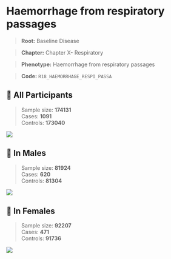# Haemorrhage from respiratory passages

> **Root:** Baseline Disease  

> **Chapter:** Chapter X- Respiratory  

> **Phenotype:** Haemorrhage from respiratory passages  

> **Code:** `R18_HAEMORRHAGE_RESPI_PASSA`

## 🧪 All Participants  
> Sample size: **174131**  
> Cases: **1091**  
> Controls: **173040**
<img src="/Disease/Figures/ALL/Baseline/R18_HAEMORRHAGE_RESPI_PASSA.png"/>
<CsvTable src="/Disease/Data/ALL/Baseline/LG_R18_HAEMORRHAGE_RESPI_PASSA.csv" label="🔍 View full results" />

## 👨 In Males  
> Sample size: **81924**  
> Cases: **620**  
> Controls: **81304**
<img src="/Disease/Figures/Male/Baseline/R18_HAEMORRHAGE_RESPI_PASSA.png"/>
<CsvTable src="/Disease/Data/Male/Baseline/LG_R18_HAEMORRHAGE_RESPI_PASSA.csv" label="🔍 View full results" />

## 👩 In Females  
> Sample size: **92207**  
> Cases: **471**  
> Controls: **91736**
<img src="/Disease/Figures/Female/Baseline/R18_HAEMORRHAGE_RESPI_PASSA.png"/>
<CsvTable src="/Disease/Data/Female/Baseline/LG_R18_HAEMORRHAGE_RESPI_PASSA.csv" label="🔍 View full results" />
